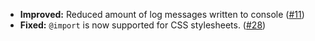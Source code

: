 * **Improved:** Reduced amount of log messages written to console ([#11](https://github.com/rugk/website-dark-mode-switcher/issues/11))
* **Fixed:** `@import` is now supported for CSS stylesheets. ([#28](https://github.com/rugk/website-dark-mode-switcher/issues/28))
